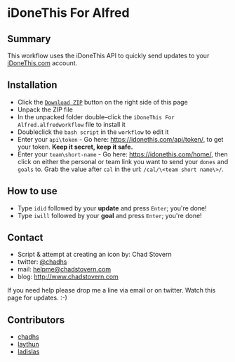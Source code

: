 # iDoneThis For Alfred

## Summary

This workflow uses the iDoneThis API to quickly send updates to your [iDoneThis.com](http://idonethis.com) account.

## Installation

-   Click the [`Download ZIP`](https://github.com/chadhs/idonethis-for-alfred/archive/master.zip) button on the right side of this page
-   Unpack the ZIP file
-   In the unpacked folder double–click the `iDoneThis For Alfred.alfredworkflow` file to install it
-   Doubleclick the `bash script` in the `workflow` to edit it
-   Enter your `api\token` - Go here: https://idonethis.com/api/token/, to get your token. **Keep it secret, keep it safe.**
-   Enter your `team\short-name` - Go here: https://idonethis.com/home/, then click on either the personal or team link you want to send your `dones` and `goals` to. Grab the value after `cal` in the url: `/cal/\<team short name\>/`.

## How to use

- Type `idid` followed by your **update** and press `Enter`; you're done!
- Type `iwill` followed by your **goal** and press `Enter`; you're done!

## Contact

- Script & attempt at creating an icon by: Chad Stovern
- twitter: [@chadhs](https://twitter.com/chadhs)
- mail: <helpme@chadstovern.com>
- blog: <http://www.chadstovern.com>

If you need help please drop me a line via email or on twitter. Watch this page for updates. :-)

## Contributors

- [chadhs](https://github.com/chadhs)
- [laythun](https://github.com/laythun)
- [ladislas](https://github.com/ladislas)

